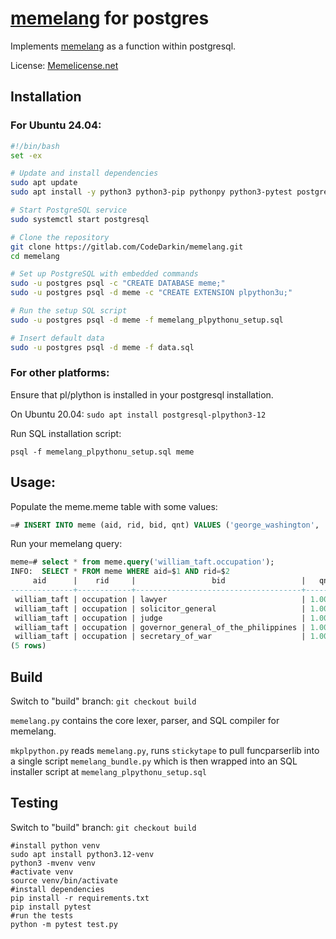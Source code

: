 # [memelang](https://memelang.net) for postgres

Implements [memelang](https://memelang.net/) as a function within postgresql.

License: [Memelicense.net](https://Memelicense.net)

## Installation

### For Ubuntu 24.04:

```bash
#!/bin/bash
set -ex

# Update and install dependencies
sudo apt update
sudo apt install -y python3 python3-pip pythonpy python3-pytest postgresql postgresql-plpython3-16 git git-core

# Start PostgreSQL service
sudo systemctl start postgresql

# Clone the repository
git clone https://gitlab.com/CodeDarkin/memelang.git
cd memelang

# Set up PostgreSQL with embedded commands
sudo -u postgres psql -c "CREATE DATABASE meme;"
sudo -u postgres psql -d meme -c "CREATE EXTENSION plpython3u;"

# Run the setup SQL script
sudo -u postgres psql -d meme -f memelang_plpythonu_setup.sql

# Insert default data
sudo -u postgres psql -d meme -f data.sql
```

### For other platforms:

Ensure that pl/plython is installed in your postgresql installation.

On Ubuntu 20.04: `sudo apt install postgresql-plpython3-12`

Run SQL installation script:

`psql -f memelang_plpythonu_setup.sql meme`

## Usage:

Populate the meme.meme table with some values:

```SQL
=# INSERT INTO meme (aid, rid, bid, qnt) VALUES ('george_washington', 'education', 'grade_school', 1);
```

Run your memelang query:

```SQL
meme=# select * from meme.query('william_taft.occupation');
INFO:  SELECT * FROM meme WHERE aid=$1 AND rid=$2
     aid      |    rid     |                 bid                 |   qnt    
--------------+------------+-------------------------------------+----------
 william_taft | occupation | lawyer                              | 1.000000
 william_taft | occupation | solicitor_general                   | 1.000000
 william_taft | occupation | judge                               | 1.000000
 william_taft | occupation | governor_general_of_the_philippines | 1.000000
 william_taft | occupation | secretary_of_war                    | 1.000000
(5 rows)
```

## Build

Switch to "build" branch: `git checkout build`

`memelang.py` contains the core lexer, parser, and SQL compiler for memelang.

`mkplpython.py` reads `memelang.py`, runs `stickytape` to pull funcparserlib into a single script `memelang_bundle.py` which is then wrapped into an SQL installer script at `memelang_plpythonu_setup.sql`

## Testing

Switch to "build" branch: `git checkout build`

```
#install python venv
sudo apt install python3.12-venv
python3 -mvenv venv
#activate venv
source venv/bin/activate
#install dependencies
pip install -r requirements.txt
pip install pytest
#run the tests
python -m pytest test.py
```
